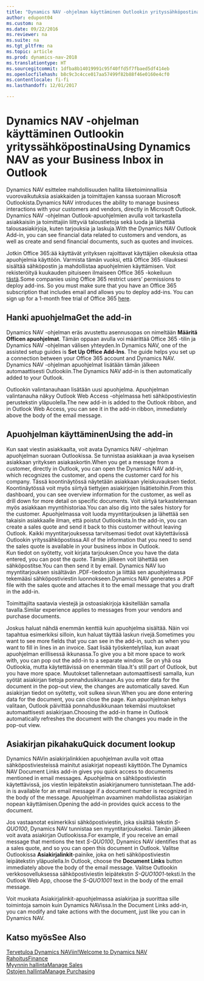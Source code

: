```yaml
---
title: "Dynamics NAV -ohjelman käyttäminen Outlookin yrityssähköpostina"
author: edupont04
ms.custom: na
ms.date: 09/22/2016
ms.reviewer: na
ms.suite: na
ms.tgt_pltfrm: na
ms.topic: article
ms.prod: dynamics-nav-2018
ms.translationtype: HT
ms.sourcegitcommit: 1dfba8b14019991c95f40ffd5f7fbaed5df414eb
ms.openlocfilehash: b8c9c3c4cce017aa57499f82b88f46e0160e4cf0
ms.contentlocale: fi-fi
ms.lasthandoff: 12/01/2017

---
```


# <a name="using-dynamics-nav-as-your-business-inbox-in-outlook"></a><span data-ttu-id="df194-102">Dynamics NAV -ohjelman käyttäminen Outlookin yrityssähköpostina</span><span class="sxs-lookup"><span data-stu-id="df194-102">Using Dynamics NAV as your Business Inbox in Outlook</span></span>
<span data-ttu-id="df194-103">Dynamics NAV esittelee mahdollisuuden hallita liiketoiminnallisia vuorovaikutuksia asiakkaiden ja toimittajien kanssa suoraan Microsoft Outlookista.</span><span class="sxs-lookup"><span data-stu-id="df194-103">Dynamics NAV introduces the ability to manage business interactions with your customers and vendors, directly in Microsoft Outlook.</span></span> <span data-ttu-id="df194-104">Dynamics NAV -ohjelman Outlook-apuohjelmien avulla voit tarkastella asiakkaisiin ja toimittajiin liittyviä taloustietoja sekä luoda ja lähettää talousasiakirjoja, kuten tarjouksia ja laskuja.</span><span class="sxs-lookup"><span data-stu-id="df194-104">With the Dynamics NAV Outlook Add-in, you can see financial data related to customers and vendors, as well as create and send financial documents, such as quotes and invoices.</span></span>  

<span data-ttu-id="df194-105">Jotkin Office 365:ää käyttävät yrityksen rajoittavat käyttäjien oikeuksia ottaa apuohjelmia käyttöön. Varmista tämän vuoksi, että Office 365 -tilauksesi sisältää sähköpostin ja mahdollistaa apuohjelmien käyttämisen. Voit rekisteröityä kuukauden pituiseen ilmaiseen Office 365 -kokeiluun [tästä](https://products.office.com/try).</span><span class="sxs-lookup"><span data-stu-id="df194-105">Some companies using Office 365 restrict users’ permissions to deploy add-ins. So you must make sure that you have an Office 365 subscription that includes email and allows you to deploy add-ins. You can sign up for a 1-month free trial of Office 365 [here](https://products.office.com/try).</span></span>  

## <a name="get-the-add-in"></a><span data-ttu-id="df194-106">Hanki apuohjelma</span><span class="sxs-lookup"><span data-stu-id="df194-106">Get the add-in</span></span>
<span data-ttu-id="df194-107">Dynamics NAV -ohjelman eräs avustettu asennusopas on nimeltään **Määritä Officen apuohjelmat**. Tämän oppaan avulla voi määrittää Office 365 -tilin ja Dynamics NAV -ohjelman välisen yhteyden.</span><span class="sxs-lookup"><span data-stu-id="df194-107">In Dynamics NAV, one of the assisted setup guides is **Set Up Office Add-Ins**. The guide helps you  set up a connection between your Office 365 account and Dynamics NAV.</span></span> <span data-ttu-id="df194-108">Dynamics NAV -ohjelman apuohjelmat lisätään tämän jälkeen automaattisesti Outlookiin.</span><span class="sxs-lookup"><span data-stu-id="df194-108">The Dynamics NAV add-in is then automatically added to your Outlook.</span></span>  

<span data-ttu-id="df194-109">Outlookin valintanauhaan lisätään uusi apuohjelma. Apuohjelman valintanauha näkyy Outlook Web Access -ohjelmassa heti sähköpostiviestin perustekstin yläpuolella.</span><span class="sxs-lookup"><span data-stu-id="df194-109">The new add-in is added to the Outlook ribbon, and in Outlook Web Access, you can see it in the add-in ribbon, immediately above the body of the email message.</span></span>  

## <a name="using-the-add-in"></a><span data-ttu-id="df194-110">Apuohjelman käyttäminen</span><span class="sxs-lookup"><span data-stu-id="df194-110">Using the add-in</span></span>
<span data-ttu-id="df194-111">Kun saat viestin asiakkaalta, voit avata Dynamics NAV -ohjelman apuohjelman suoraan Outlookissa. Se tunnistaa asiakkaan ja avaa kyseisen asiakkaan yrityksen asiakaskortin.</span><span class="sxs-lookup"><span data-stu-id="df194-111">When you get a message from a customer, directly in Outlook, you can open the Dynamics NAV add-in, which recognizes the customer, and opens the customer card for his company.</span></span> <span data-ttu-id="df194-112">Tässä koontinäytössä näytetään asiakkaan yleiskuvauksen tiedot. Koontinäytössä voit myös siirtyä tiettyjen asiakirjojen lisätietoihin.</span><span class="sxs-lookup"><span data-stu-id="df194-112">From this dashboard, you can see overview information for the customer, as well as drill down for more detail on specific documents.</span></span> <span data-ttu-id="df194-113">Voit siirtyä tarkastelemaan myös asiakkaan myyntihistoriaa.</span><span class="sxs-lookup"><span data-stu-id="df194-113">You can also dig into the sales history for the customer.</span></span>
<span data-ttu-id="df194-114">Apuohjelmassa voit luoda myyntitarjouksen ja lähettää sen takaisin asiakkaalle ilman, että poistut Outlookista.</span><span class="sxs-lookup"><span data-stu-id="df194-114">In the add-in, you can create a sales quote and send it back to this customer without leaving Outlook.</span></span> <span data-ttu-id="df194-115">Kaikki myyntitarjouksessa tarvitsemasi tiedot ovat käytettävissä Outlookin yrityssähköpostissa.</span><span class="sxs-lookup"><span data-stu-id="df194-115">All of the information that you need to send the sales quote is available in your business inbox in Outlook.</span></span>  
<span data-ttu-id="df194-116">Kun tiedot on syötetty, voit kirjata tarjouksen.</span><span class="sxs-lookup"><span data-stu-id="df194-116">Once you have the data entered, you can post the quote.</span></span> <span data-ttu-id="df194-117">Tämän jälkeen voit lähettää sen sähköpostitse.</span><span class="sxs-lookup"><span data-stu-id="df194-117">You can then send it by email.</span></span> <span data-ttu-id="df194-118">Dynamics NAV luo myyntitarjouksen sisältävän .PDF-tiedoston ja liittää sen apuohjelmassa tekemääsi sähköpostiviestin luonnokseen.</span><span class="sxs-lookup"><span data-stu-id="df194-118">Dynamics NAV generates a .PDF file with the sales quote and attaches it to the email message that you draft in the add-in.</span></span>  

<span data-ttu-id="df194-119">Toimittajilta saatavia viestejä ja ostoasiakirjoja käsitellään samalla tavalla.</span><span class="sxs-lookup"><span data-stu-id="df194-119">Similar experience applies to messages from your vendors and purchase documents.</span></span>  

<span data-ttu-id="df194-120">Joskus haluat nähdä enemmän kenttiä kuin apuohjelma sisältää. Näin voi tapahtua esimerkiksi silloin, kun haluat täyttää laskun rivejä.</span><span class="sxs-lookup"><span data-stu-id="df194-120">Sometimes you want to see more fields that you can see in the add-in, such as when you want to fill in lines in an invoice.</span></span> <span data-ttu-id="df194-121">Saat lisää työskentelytilaa, kun avaat apuohjelman erillisessä ikkunassa.</span><span class="sxs-lookup"><span data-stu-id="df194-121">To give you a bit more space to work with, you can pop out the add-in to a separate window.</span></span> <span data-ttu-id="df194-122">Se on yhä osa Outlookia, mutta käytettävissä on enemmän tilaa.</span><span class="sxs-lookup"><span data-stu-id="df194-122">It's still part of Outlook, but you have more space.</span></span> <span data-ttu-id="df194-123">Muutokset tallennetaan automaattisesti samalla, kun syötät asiakirjan tietoja ponnahdusikkunaan.</span><span class="sxs-lookup"><span data-stu-id="df194-123">As you enter data for the document in the pop-out view, the changes are automatically saved.</span></span> <span data-ttu-id="df194-124">Kun asiakirjan tiedot on syötetty, voit sulkea sivun.</span><span class="sxs-lookup"><span data-stu-id="df194-124">When you are done entering data for the document, you can close the page.</span></span> <span data-ttu-id="df194-125">Kun apuohjelman kehys valitaan, Outlook päivittää ponnahdusikkunaan tekemäsi muutokset automaattisesti asiakirjaan.</span><span class="sxs-lookup"><span data-stu-id="df194-125">Choosing the add-in frame in Outlook automatically refreshes the document with the changes you made in the pop-out view.</span></span>  

## <a name="quick-document-lookup"></a><span data-ttu-id="df194-126">Asiakirjan pikahaku</span><span class="sxs-lookup"><span data-stu-id="df194-126">Quick document lookup</span></span>
<span data-ttu-id="df194-127">Dynamics NAVin asiakirjalinkkien apuohjelman avulla voit ottaa sähköpostiviesteissä mainitut asiakirjat nopeasti käyttöön.</span><span class="sxs-lookup"><span data-stu-id="df194-127">The Dynamics NAV Document Links add-in gives you quick access to documents mentioned in email messages.</span></span> <span data-ttu-id="df194-128">Apuohjelma on sähköpostiviestin käytettävissä, jos viestin leipätekstin asiakirjanumero tunnistetaan.</span><span class="sxs-lookup"><span data-stu-id="df194-128">The add-in is available for an email message if a document number is recognized in the body of the message.</span></span> <span data-ttu-id="df194-129">Apuohjelman avaaminen mahdollistaa asiakirjan nopean käyttämisen.</span><span class="sxs-lookup"><span data-stu-id="df194-129">Opening the add-in provides quick access to the document.</span></span>  

<span data-ttu-id="df194-130">Jos vastaanotat esimerkiksi sähköpostiviestin, joka sisältää tekstin *S-QUO100*, Dynamics NAV tunnistaa sen myyntitarjoukseksi. Tämän jälkeen voit avata asiakirjan Outlookissa.</span><span class="sxs-lookup"><span data-stu-id="df194-130">For example, if you receive an email message that mentions the text *S-QUO100*, Dynamics NAV identifies that as a sales quote, and so you can open this document in Outlook.</span></span> <span data-ttu-id="df194-131">Valitse Outlookissa **Asiakirjalinkit**-painike, joka on heti sähköpostiviestin leipätekstin yläpuolella.</span><span class="sxs-lookup"><span data-stu-id="df194-131">In Outlook, choose the **Document Links** button immediately above the body of the email message.</span></span> <span data-ttu-id="df194-132">Valitse Outlookin verkkosovelluksessa sähköpostiviestin leipätekstin *S-QUO1001*-teksti.</span><span class="sxs-lookup"><span data-stu-id="df194-132">In the Outlook Web App, choose the *S-QUO1001* text in the body of the email message.</span></span>  

<span data-ttu-id="df194-133">Voit muokata Asiakirjalinkit-apuohjelmassa asiakirjaa ja suorittaa sille toimintoja samoin kuin Dynamics NAVissa.</span><span class="sxs-lookup"><span data-stu-id="df194-133">In the Document Links add-in, you can modify and take actions with the document, just like you can in Dynamics NAV.</span></span>

## <a name="see-also"></a><span data-ttu-id="df194-134">Katso myös</span><span class="sxs-lookup"><span data-stu-id="df194-134">See Also</span></span>
[<span data-ttu-id="df194-135">Tervetuloa Dynamics NAViin!</span><span class="sxs-lookup"><span data-stu-id="df194-135">Welcome to Dynamics NAV</span></span>](across-get-started.md)  
[<span data-ttu-id="df194-136">Rahoitus</span><span class="sxs-lookup"><span data-stu-id="df194-136">Finance</span></span>](finance.md)  
[<span data-ttu-id="df194-137">Myynnin hallinta</span><span class="sxs-lookup"><span data-stu-id="df194-137">Manage Sales</span></span>](sales-manage-sales.md)  
[<span data-ttu-id="df194-138">Ostojen hallinta</span><span class="sxs-lookup"><span data-stu-id="df194-138">Manage Purchasing</span></span>](purchasing-manage-purchasing.md)  

